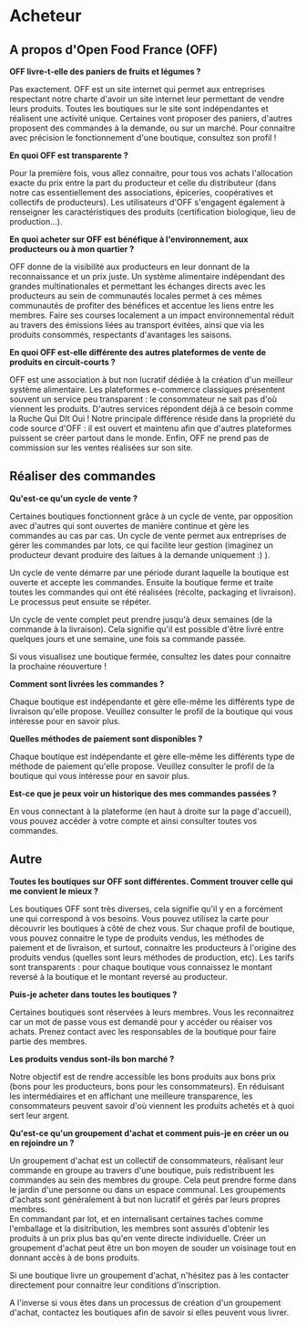 # Acheteur

## A propos d'Open Food France \(OFF\)

**OFF livre-t-elle des paniers de fruits et légumes ?**

Pas exactement. OFF est un site internet qui permet aux entreprises respectant notre charte d'avoir un site internet leur permettant de vendre leurs produits. Toutes les boutiques sur le site sont indépendantes et réalisent une activité unique. Certaines vont proposer des paniers, d'autres proposent des commandes à la demande, ou sur un marché. Pour connaitre avec précision le fonctionnement d'une boutique, consultez son profil !

**En quoi OFF est transparente ?**

Pour la première fois, vous allez connaitre, pour tous vos achats l'allocation exacte du prix entre la part du producteur et celle du distributeur \(dans notre cas essentiellement des associations, épiceries, coopératives et collectifs de producteurs\). Les utilisateurs d'OFF s'engagent également à renseigner les caractéristiques des produits \(certification biologique, lieu de production...\).

**En quoi acheter sur OFF est bénéfique à l'environnement, aux producteurs ou à mon quartier ?**

OFF donne de la visibilité aux producteurs en leur donnant de la reconnaissance et un prix juste. Un système alimentaire indépendant des grandes multinationales et permettant les échanges directs avec les producteurs au sein de communautés locales permet à ces mêmes communautés de profiter des bénéfices et accentue les liens entre les membres. Faire ses courses localement a un impact environnemental réduit au travers des émissions liées au transport évitées, ainsi que via les produits consommés, respectants d'avantages les saisons.

**En quoi OFF est-elle différente des autres plateformes de vente de produits en circuit-courts ?**

OFF est une association à but non lucratif dédiée à la création d'un meilleur système alimentaire. Les plateformes e-commerce classiques présentent souvent un service peu transparent : le consommateur ne sait pas d'où viennent les produits. D'autres services répondent déjà à ce besoin comme la Ruche Qui DIt Oui ! Notre principale différence réside dans la propriété du code source d'OFF : il est ouvert et maintenu afin que d'autres plateformes puissent se créer partout dans le monde. Enfin, OFF ne prend pas de commission sur les ventes réalisées sur son site.

## Réaliser des commandes

**Qu'est-ce qu'un cycle de vente ?**

Certaines boutiques fonctionnent grâce à un cycle de vente, par opposition avec d'autres qui sont ouvertes de manière continue et gère les commandes au cas par cas. Un cycle de vente permet aux entreprises de gérer les commandes par lots, ce qui facilite leur gestion \(imaginez un producteur devant produire des laitues à la demande uniquement :\) \).

Un cycle de vente démarre par une période durant laquelle la boutique est ouverte et accepte les commandes. Ensuite la boutique ferme et traite toutes les commandes qui ont été réalisées \(récolte, packaging et livraison\). Le processus peut ensuite se répéter.

Un cycle de vente complet peut prendre jusqu'à deux semaines \(de la commande à la livraison\). Cela signifie qu'il est possible d'être livré entre quelques jours et une semaine, une fois sa commande passée.

Si vous visualisez une boutique fermée, consultez les dates pour connaitre la prochaine réouverture !

**Comment sont livrées les commandes ?**

Chaque boutique est indépendante et gère elle-même les différents type de livraison qu'elle propose. Veuillez consulter le profil de la boutique qui vous intéresse pour en savoir plus.

**Quelles méthodes de paiement sont disponibles ?**

Chaque boutique est indépendante et gère elle-même les différents type de méthode de paiement qu'elle propose. Veuillez consulter le profil de la boutique qui vous intéresse pour en savoir plus.

**Est-ce que je peux voir un historique des mes commandes passées ?**

En vous connectant à la plateforme \(en haut à droite sur la page d'accueil\), vous pouvez accéder à votre compte et ainsi consulter toutes vos commandes.

## Autre

**Toutes les boutiques sur OFF sont différentes. Comment trouver celle qui me convient le mieux ?**

Les boutiques OFF sont très diverses, cela signifie qu'il y en a forcément une qui correspond à vos besoins. Vous pouvez utilisez la carte pour découvrir les boutiques à côté de chez vous. Sur chaque profil de boutique, vous pouvez connaitre le type de produits vendus, les méthodes de paiement et de livraison, et surtout, connaitre les producteurs à l'origine des produits vendus \(quelles sont leurs méthodes de production, etc\). Les tarifs sont transparents : pour chaque boutique vous connaissez le montant reversé à la boutique et le montant reversé au producteur.

**Puis-je acheter dans toutes les boutiques ?**

Certaines boutiques sont réservées à leurs membres. Vous les reconnaitrez car un mot de passe vous est demandé pour y accéder ou réaiser vos achats. Prenez contact avec les responsables de la boutique pour faire partie des membres.

**Les produits vendus sont-ils bon marché ?**

Notre objectif est de rendre accessible les bons produits aux bons prix \(bons pour les producteurs, bons pour les consommateurs\). En réduisant les intermédiaires et en affichant une meilleure transparence, les consommateurs peuvent savoir d'où viennent les produits achetés et à quoi sert leur argent.

**Qu'est-ce qu'un groupement d'achat et comment puis-je en créer un ou en rejoindre un ?**

Un groupement d'achat est un collectif de consommateurs, réalisant leur commande en groupe au travers d'une boutique, puis redistribuent les commandes au sein des membres du groupe. Cela peut prendre forme dans le jardin d'une personne ou dans un espace communal. Les groupements d'achats sont généralement à but non lucratif et gérés par leurs propres membres.  
En commandant par lot, et en internalisant certaines taches comme l'emballage et la disitribution, les membres sont assurés d'obtenir les produits à un prix plus bas qu'en vente directe individuelle. Créer un groupement d'achat peut être un bon moyen de souder un voisinage tout en donnant accès à de bons produits.

Si une boutique livre un groupement d'achat, n'hésitez pas à les contacter directement pour connaitre leur conditions d'inscription.

A l'inverse si vous êtes dans un processus de création d'un groupement d'achat, contactez les boutiques afin de savoir si elles peuvent vous livrer.

